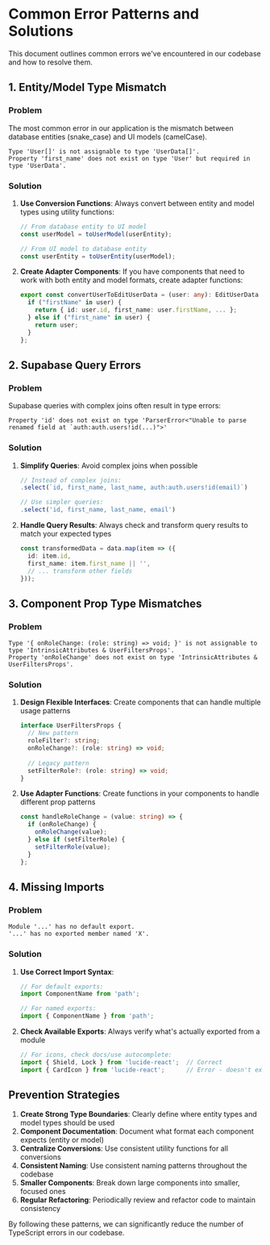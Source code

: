 
# Common Error Patterns and Solutions

This document outlines common errors we've encountered in our codebase and how to resolve them.

## 1. Entity/Model Type Mismatch

### Problem

The most common error in our application is the mismatch between database entities (snake_case) and UI models (camelCase).

```
Type 'User[]' is not assignable to type 'UserData[]'.
Property 'first_name' does not exist on type 'User' but required in type 'UserData'.
```

### Solution

1. **Use Conversion Functions**: Always convert between entity and model types using utility functions:
   ```typescript
   // From database entity to UI model
   const userModel = toUserModel(userEntity);
   
   // From UI model to database entity
   const userEntity = toUserEntity(userModel);
   ```

2. **Create Adapter Components**: If you have components that need to work with both entity and model formats, create adapter functions:
   ```typescript
   export const convertUserToEditUserData = (user: any): EditUserData => {
     if ("firstName" in user) {
       return { id: user.id, first_name: user.firstName, ... };
     } else if ("first_name" in user) {
       return user;
     }
   };
   ```

## 2. Supabase Query Errors

### Problem

Supabase queries with complex joins often result in type errors:

```
Property 'id' does not exist on type 'ParserError<"Unable to parse renamed field at `auth:auth.users!id(...)">'
```

### Solution

1. **Simplify Queries**: Avoid complex joins when possible
   ```typescript
   // Instead of complex joins:
   .select(`id, first_name, last_name, auth:auth.users!id(email)`)
   
   // Use simpler queries:
   .select('id, first_name, last_name, email')
   ```

2. **Handle Query Results**: Always check and transform query results to match your expected types
   ```typescript
   const transformedData = data.map(item => ({
     id: item.id,
     first_name: item.first_name || '',
     // ... transform other fields
   }));
   ```

## 3. Component Prop Type Mismatches

### Problem

```
Type '{ onRoleChange: (role: string) => void; }' is not assignable to type 'IntrinsicAttributes & UserFiltersProps'.
Property 'onRoleChange' does not exist on type 'IntrinsicAttributes & UserFiltersProps'.
```

### Solution

1. **Design Flexible Interfaces**: Create components that can handle multiple usage patterns
   ```typescript
   interface UserFiltersProps {
     // New pattern
     roleFilter?: string;
     onRoleChange?: (role: string) => void;
     
     // Legacy pattern
     setFilterRole?: (role: string) => void;
   }
   ```

2. **Use Adapter Functions**: Create functions in your components to handle different prop patterns
   ```typescript
   const handleRoleChange = (value: string) => {
     if (onRoleChange) {
       onRoleChange(value);
     } else if (setFilterRole) {
       setFilterRole(value);
     }
   };
   ```

## 4. Missing Imports

### Problem

```
Module '...' has no default export.
'...' has no exported member named 'X'.
```

### Solution

1. **Use Correct Import Syntax**: 
   ```typescript
   // For default exports:
   import ComponentName from 'path';
   
   // For named exports:
   import { ComponentName } from 'path';
   ```

2. **Check Available Exports**: Always verify what's actually exported from a module
   ```typescript
   // For icons, check docs/use autocomplete:
   import { Shield, Lock } from 'lucide-react';  // Correct
   import { CardIcon } from 'lucide-react';      // Error - doesn't exist
   ```

## Prevention Strategies

1. **Create Strong Type Boundaries**: Clearly define where entity types and model types should be used
2. **Component Documentation**: Document what format each component expects (entity or model)
3. **Centralize Conversions**: Use consistent utility functions for all conversions
4. **Consistent Naming**: Use consistent naming patterns throughout the codebase
5. **Smaller Components**: Break down large components into smaller, focused ones
6. **Regular Refactoring**: Periodically review and refactor code to maintain consistency

By following these patterns, we can significantly reduce the number of TypeScript errors in our codebase.
